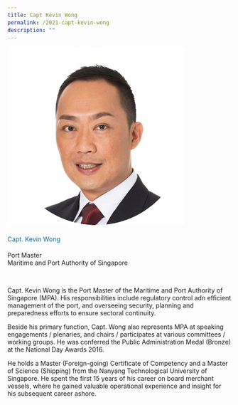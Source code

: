 ```yaml
---
title: Capt Kevin Wong
permalink: /2021-capt-kevin-wong
description: ""
---
```



<div class="row">
            <div class="col is-3">
              <img src="images/speakers/Kevin-Wong.png">
            </div>
            <div class="col is-9 speaker-details">
              <h4>Capt. Kevin Wong</h4>
<p>Port Master<br>
Maritime and Port Authority of Singapore</p><br>
<p>
Capt. Kevin Wong is the Port Master of the Maritime and Port Authority of Singapore (MPA). His responsibilities include regulatory control adn efficient management of the port, and overseeing security, planning and preparedness efforts to ensure sectoral continuity.</p><p>

Beside his primary function, Capt. Wong also represents MPA at speaking engagements / plenaries, and chairs / participates at various committees / working groups. He was conferred the Public Administration Medal (Bronze) at the National Day Awards 2016.
</p><p>
He holds a Master (Foreign-going) Certificate of Competency and a Master of Science (Shipping) from the Nanyang Technological University of Singapore. He spent the first 15 years of his career on board merchant vessels, where he gained valuable operational experience and insight for his subsequent career ashore.</p>
            </div>
          </div> 
					
<style type="text/css"> 
    .is-left{
      text-align: left;
    }
    h4{
      font-weight: 500; 
      color: #337B9A !important;
    }
     .speaker-details p { text-align: justified; }
  </style>